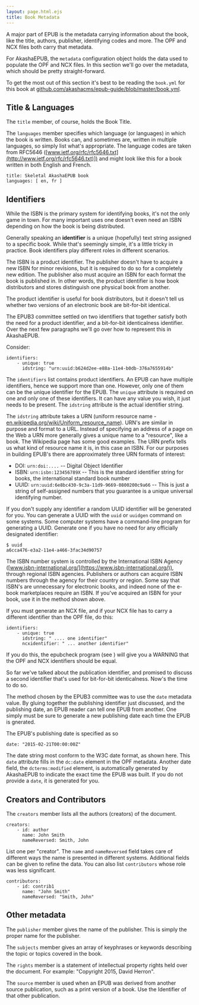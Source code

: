 ```yaml
---
layout: page.html.ejs
title: Book Metadata
---
```


A major part of EPUB is the metadata carrying information about the book, like the title, authors, publisher, identifying codes and more.  The OPF and NCX files both carry that metadata.

For AkashaEPUB, the `metadata` configuration object holds the data used to populate the OPF and NCX files.  In this section we'll go over the metadata, which should be pretty straight-forward.

To get the most out of this section it's best to be reading the `book.yml` for this book at [github.com/akashacms/epub-guide/blob/master/book.yml](https://github.com/akashacms/epub-guide/blob/master/book.yml).

## Title & Languages

The `title` member, of course, holds the Book Title.

The `languages` member specifies which language (or languages) in which the book is written.  Books can, and sometimes are, written in multiple languages, so simply list what's appropriate.  The language codes are taken from RFC5646 ([www.ietf.org/rfc/rfc5646.txt](http://www.ietf.org/rfc/rfc5646.txt)]) and might look like this for a book written in both English and French.

```
title: Skeletal AkashaEPUB book
languages: [ en, fr ]
```

## Identifiers

While the ISBN is the primary system for identifying books, it's not the only game in town.  For many important uses one doesn't even need an ISBN depending on how the book is being distributed.

Generally speaking an __identifier__ is a unique (hopefully) text string assigned to a specific book.  While that's seemingly simple, it's a little tricky in practice.  Book identifiers play different roles in different scenarios.

The ISBN is a product identifier.  The publisher doesn't have to acquire a new ISBN for minor revisions, but it is required to do so for a completely new edition.  The publisher also must acquire an ISBN for each format the book is published in.  In other words, the product identifier is how book distributors and stores distinguish one physical book from another.

The product identifier is useful for book distributors, but it doesn't tell us whether two versions of an electronic book are bit-for-bit identical.  

The EPUB3 committee settled on two identifiers that together satisfy both the need for a product identifier, and a bit-for-bit identicalness identifier.  Over the next few paragraphs we'll go over how to represent this in AkashaEPUB.

Consider:

```
identifiers:
    - unique: true
      idstring: "urn:uuid:b624d2ee-e88a-11e4-b0db-376a7655914b"
```

The `identifiers` list contains product identifiers.  An EPUB can have multiple identifiers, hence we support more than one.  However, only one of them can be the unique identifier for the EPUB.  The `unique` attribute is required on one and only one of these identifiers.  It can have any value you wish, it just needs to be present.  The `idstring` attribute is the actual identifier string.

The `idstring` attribute takes a URN (uniform resource name - [en.wikipedia.org/wiki/Uniform_resource_name](https://en.wikipedia.org/wiki/Uniform_resource_name)).  URN's are similar in purpose and format to a URL.  Instead of specifying an address of a page on the Web a URN more generally gives a unique name to a "resource", like a book.  The Wikipedia page has some good examples.  The URN prefix tells us what kind of resource name it is, in this case an ISBN.  For our purposes in building EPUB's there are approximately three URN formats of interest:

* DOI: `urn:doi:....` -- Digital Object Identifier
* ISBN: `urn:isbn:123456789X` -- This is the standard identifier string for books, the international standard book number
* UUID: `urn:uuid:6e8bc430-9c3a-11d9-9669-0800200c9a66` -- This is just a string of self-assigned numbers that you guarantee is a unique universal identifying number.

If you don't supply any identifier a random UUID identifier will be generated for you.  You can generate a UUID with the `uuid` or `uuidgen` command on some systems.  Some computer systems have a command-line program for generating a UUID.  Generate one if you have no need for any officially designated identifier:

```
$ uuid
a6cca476-e3a2-11e4-a466-3fac34d90757
```

The ISBN number system is controlled by the International ISBN Agency ([www.isbn-international.org/](https://www.isbn-international.org/)), through regional ISBN agencies.  Publishers or authors can acquire ISBN numbers through the agency for their country or region.  Some say that ISBN's are unnecessary for electronic books, and indeed none of the e-book marketplaces require an ISBN.  If you've acquired an ISBN for your book, use it in the method shown above.

If you must generate an NCX file, and if your NCX file has to carry a different identifier than the OPF file, do this:

```
identifiers:
    - unique: true
      idstring: " .... one identifier"
      ncxidentifier: " ... another identifier"
```

If you do this, the epubcheck program (see [](5b-validation.html)) will give you a WARNING that the OPF and NCX identifiers should be equal.

So far we've talked about the publication identifier, and promised to discuss a second identifier that's used for bit-for-bit identicalness.  Now's the time to do so.

The method chosen by the EPUB3 committee was to use the `date` metadata value.  By gluing together the publishing identifier just discussed, and the publishing date, an EPUB reader can tell one EPUB from another.  One simply must be sure to generate a new publishing date each time the EPUB is gnerated.

The EPUB's publishing date is specified as so

```
date: "2015-02-21T00:00:00Z"
```

The date string most conform to the W3C date format, as shown here.  This `date` attribute fills in the `dc:date` element in the OPF metadata.  Another date field, the `dcterms:modified` element, is automatically generated by AkashaEPUB to indicate the exact time the EPUB was built.  If you do not provide a `date`, it is generated for you.

## Creators and Contributors

The `creators` member lists all the authors (creators) of the document.  

```
creators:
    - id: author
      name: John Smith
      nameReversed: Smith, John
```

List one per "creator".  The `name` and `nameReversed` field takes care of different ways the name is presented in different systems.  Additional fields can be given to refine the data.   You can also list `contributors` whose role was less significant.

```
contributors:
    - id: contrib1
      name: "John Smith"
      nameReversed: "Smith, John"
```

## Other metadata

The `publisher` member gives the name of the publisher.  This is simply the proper name for the publisher.

The `subjects` member gives an array of keyphrases or keywords describing the topic or topics covered in the book.

The `rights` member is a statement of intellectual property rights held over the document.  For example: "Copyright 2015, David Herron".

The `source` member is used when an EPUB was derived from another source publication, such as a print version of a book.  Use the Identifier of that other publication.
